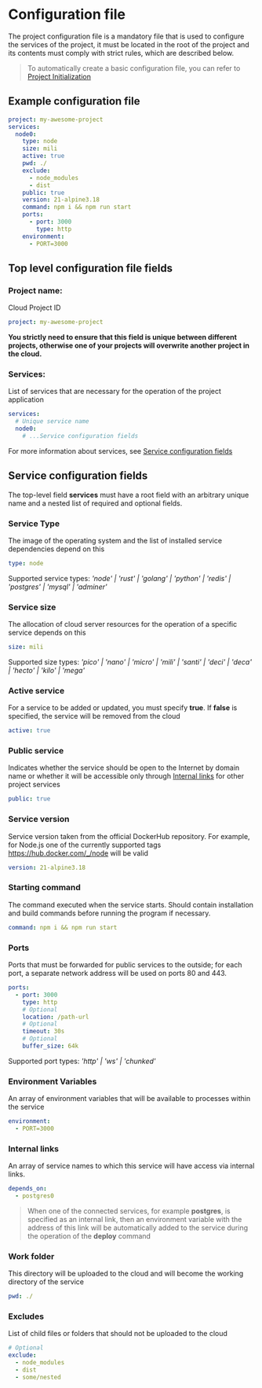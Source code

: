 # Configuration file

The project configuration file is a mandatory file that is used to configure the services of the project, it must be located in the root of the project and its contents must comply with strict rules, which are described below.

> To automatically create a basic configuration file, you can refer to [Project Initialization](./GettingStarted.md#project_initialization)

## Example configuration file

```yml
project: my-awesome-project
services:
  node0:
    type: node
    size: mili
    active: true
    pwd: ./
    exclude:
      - node_modules
      - dist
    public: true
    version: 21-alpine3.18
    command: npm i && npm run start
    ports:
      - port: 3000
        type: http
    environment:
      - PORT=3000
```

## Top level configuration file fields

### Project name:

Cloud Project ID

```yml
project: my-awesome-project
```

**You strictly need to ensure that this field is unique between different projects, otherwise one of your projects will overwrite another project in the cloud.**

### Services:

List of services that are necessary for the operation of the project application

```yml
services:
  # Unique service name
  node0:
    # ...Service configuration fields
```

For more information about services, see [Service configuration fields](./ConfigFile.md#service_configuration_fields)

## Service configuration fields

The top-level field **services** must have a root field with an arbitrary unique name and a nested list of required and optional fields.

### Service Type

The image of the operating system and the list of installed service dependencies depend on this

```yml
type: node
```

Supported service types: _'node' | 'rust' | 'golang' | 'python' | 'redis' | 'postgres' | 'mysql' | 'adminer'_

### Service size

The allocation of cloud server resources for the operation of a specific service depends on this

```yml
size: mili
```

Supported size types: _'pico' | 'nano' | 'micro' | 'mili' | 'santi' | 'deci' | 'deca' | 'hecto' | 'kilo' | 'mega'_

### Active service

For a service to be added or updated, you must specify **true**. If **false** is specified, the service will be removed from the cloud

```yml
active: true
```

### Public service

Indicates whether the service should be open to the Internet by domain name or whether it will be accessible only through [Internal links](./ConfigFile.md#internal_links) for other project services

```yml
public: true
```

### Service version

Service version taken from the official DockerHub repository. For example, for Node.js one of the currently supported tags https://hub.docker.com/_/node will be valid

```yml
version: 21-alpine3.18
```

### Starting command

The command executed when the service starts. Should contain installation and build commands before running the program if necessary.

```yml
command: npm i && npm run start
```

### Ports

Ports that must be forwarded for public services to the outside; for each port, a separate network address will be used on ports 80 and 443.

```yml
ports:
  - port: 3000
    type: http
    # Optional
    location: /path-url
    # Optional
    timeout: 30s
    # Optional
    buffer_size: 64k
```

Supported port types: _'http' | 'ws' | 'chunked'_

### Environment Variables

An array of environment variables that will be available to processes within the service

```yml
environment:
  - PORT=3000
```

### Internal links

An array of service names to which this service will have access via internal links.

```yml
depends_on:
  - postgres0
```

> When one of the connected services, for example **postgres**, is specified as an internal link, then an environment variable with the address of this link will be automatically added to the service during the operation of the **deploy** command

### Work folder

This directory will be uploaded to the cloud and will become the working directory of the service

```yml
pwd: ./
```

### Excludes

List of child files or folders that should not be uploaded to the cloud

```yml
# Optional
exclude:
  - node_modules
  - dist
  - some/nested
```
